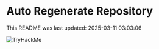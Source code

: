 # Auto Regenerate Repository

This README was last updated: 2025-03-11 03:03:06

 ![TryHackMe](https://tryhackme.com/badge/533634)